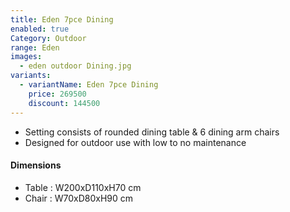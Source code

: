 ```yaml
---
title: Eden 7pce Dining
enabled: true
Category: Outdoor
range: Eden
images:
  - eden outdoor Dining.jpg
variants:
  - variantName: Eden 7pce Dining
    price: 269500
    discount: 144500
---
```

* Setting consists of rounded dining table & 6 dining arm chairs
* Designed for outdoor use with low to no maintenance

#### Dimensions

* Table : W200xD110xH70 cm
* Chair : W70xD80xH90 cm
